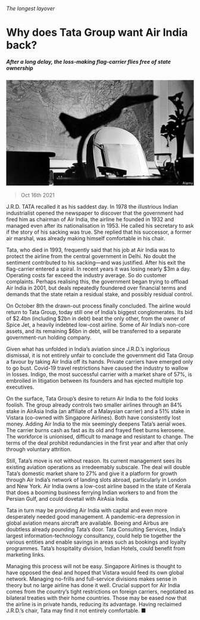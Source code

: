 ###### The longest layover

# Why does Tata Group want Air India back? 

##### After a long delay, the loss-making flag-carrier flies free of state ownership 

![image](images/20211016_wbp501_0.jpg) 

> Oct 16th 2021 

J.R.D. TATA recalled it as his saddest day. In 1978 the illustrious Indian industrialist opened the newspaper to discover that the government had fired him as chairman of Air India, the airline he founded in 1932 and managed even after its nationalisation in 1953. He called his secretary to ask if the story of his sacking was true. She replied that his successor, a former air marshal, was already making himself comfortable in his chair.

Tata, who died in 1993, frequently said that his job at Air India was to protect the airline from the central government in Delhi. No doubt the sentiment contributed to his sacking—and was justified. After his exit the flag-carrier entered a spiral. In recent years it was losing nearly $3m a day. Operating costs far exceed the industry average. So do customer complaints. Perhaps realising this, the government began trying to offload Air India in 2001, but deals repeatedly foundered over financial terms and demands that the state retain a residual stake, and possibly residual control.


On October 8th the drawn-out process finally concluded. The airline would return to Tata Group, today still one of India’s biggest conglomerates. Its bid of $2.4bn (including $2bn in debt) beat the only other, from the owner of Spice Jet, a heavily indebted low-cost airline. Some of Air India’s non-core assets, and its remaining $6bn in debt, will be transferred to a separate government-run holding company.

Given what has unfolded in India’s aviation since J.R.D.’s inglorious dismissal, it is not entirely unfair to conclude the government did Tata Group a favour by taking Air India off its hands. Private carriers have emerged only to go bust. Covid-19 travel restrictions have caused the industry to wallow in losses. Indigo, the most successful carrier with a market share of 57%, is embroiled in litigation between its founders and has ejected multiple top executives.

On the surface, Tata Group’s desire to return Air India to the fold looks foolish. The group already controls two smaller airlines through an 84% stake in AirAsia India (an affiliate of a Malaysian carrier) and a 51% stake in Vistara (co-owned with Singapore Airlines). Both have consistently lost money. Adding Air India to the mix seemingly deepens Tata’s aerial woes. The carrier burns cash as fast as its old and frayed fleet burns kerosene. The workforce is unionised, difficult to manage and resistant to change. The terms of the deal prohibit redundancies in the first year and after that only through voluntary attrition.

Still, Tata’s move is not without reason. Its current management sees its existing aviation operations as irredeemably subscale. The deal will double Tata’s domestic market share to 27% and give it a platform for growth through Air India’s network of landing slots abroad, particularly in London and New York. Air India owns a low-cost airline based in the state of Kerala that does a booming business ferrying Indian workers to and from the Persian Gulf, and could dovetail with AirAsia India.

Tata in turn may be providing Air India with capital and even more desperately needed good management. A pandemic-era depression in global aviation means aircraft are available. Boeing and Airbus are doubtless already pounding Tata’s door. Tata Consulting Services, India’s largest information-technology consultancy, could help tie together the various entities and enable savings in areas such as bookings and loyalty programmes. Tata’s hospitality division, Indian Hotels, could benefit from marketing links.

Managing this process will not be easy. Singapore Airlines is thought to have opposed the deal and hoped that Vistara would feed its own global network. Managing no-frills and full-service divisions makes sense in theory but no large airline has done it well. Crucial support for Air India comes from the country’s tight restrictions on foreign carriers, negotiated as bilateral treaties with their home countries. Those may be eased now that the airline is in private hands, reducing its advantage. Having reclaimed J.R.D.’s chair, Tata may find it not entirely comfortable. ■


